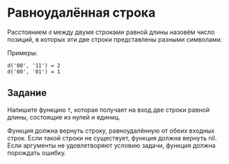 # Равноудалённая строка

Расстоянием `d` между двумя строками равной длины назовём число
позиций, в которых эти две строки представлены разными
символами.

Примеры:
```
d('00', '11') = 2
d('00', '01') = 1
```

## Задание

Напишите функцию `f`, которая получает на вход две строки
равной длины, состоящие из нулей и единиц.

Функция должна вернуть строку, равноудалённую от обеих входных
строк. Если такой строки не существует, функция должна вернуть
nil. Если аргументы не удовлетворяют условию задачи, функция
должна порождать ошибку.
